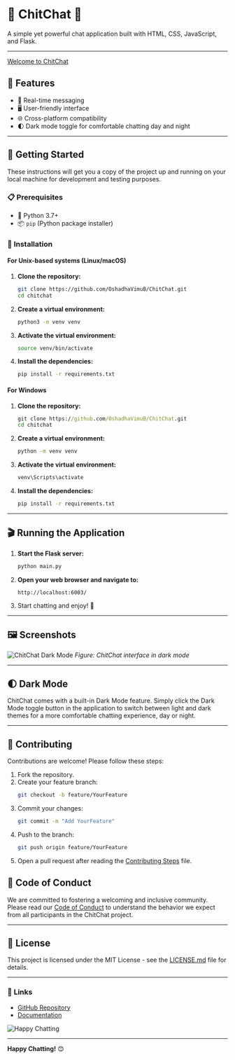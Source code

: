 # 🌟 **ChitChat** 💬

A simple yet powerful chat application built with HTML, CSS, JavaScript, and Flask.

---

[Welcome to ChitChat](./images/chitchat.png)


## 🌟 **Features**
- 💬 Real-time messaging
- 🖥️ User-friendly interface
- 🌐 Cross-platform compatibility
- 🌓 Dark mode toggle for comfortable chatting day and night

---

## 🚀 **Getting Started**

These instructions will get you a copy of the project up and running on your local machine for development and testing purposes.

### 📋 **Prerequisites**
- 🐍 Python 3.7+
- 📦 `pip` (Python package installer)

### 🔧 **Installation**

#### For Unix-based systems (Linux/macOS)
1. **Clone the repository:**
   ```bash
   git clone https://github.com/OshadhaVimuB/ChitChat.git
   cd chitchat
   ```
2. **Create a virtual environment:**
   ```bash
   python3 -m venv venv
   ```
3. **Activate the virtual environment:**
   ```bash
   source venv/bin/activate
   ```
4. **Install the dependencies:**
   ```bash
   pip install -r requirements.txt
   ```

#### For Windows
1. **Clone the repository:**
   ```cmd
   git clone https://github.com/OshadhaVimuB/ChitChat.git
   cd chitchat
   ```
2. **Create a virtual environment:**
   ```cmd
   python -m venv venv
   ```
3. **Activate the virtual environment:**
   ```cmd
   venv\Scripts\activate
   ```
4. **Install the dependencies:**
   ```cmd
   pip install -r requirements.txt
   ```

---

## 🎬 **Running the Application**
1. **Start the Flask server:**
   ```bash
   python main.py
   ```
2. **Open your web browser and navigate to:**
   ```
   http://localhost:6003/
   ```
3. Start chatting and enjoy! 🎉

---

## 🖼️ **Screenshots**
![ChitChat Dark Mode]((./images/darkmode.png))
*Figure: ChitChat interface in dark mode*

---

## 🌓 **Dark Mode**
ChitChat comes with a built-in Dark Mode feature. Simply click the Dark Mode toggle button in the application to switch between light and dark themes for a more comfortable chatting experience, day or night.

---

## 🤝 **Contributing**
Contributions are welcome! Please follow these steps:
1. Fork the repository.
2. Create your feature branch:
   ```bash
   git checkout -b feature/YourFeature
   ```
3. Commit your changes:
   ```bash
   git commit -m "Add YourFeature"
   ```
4. Push to the branch:
   ```bash
   git push origin feature/YourFeature
   ```
5. Open a pull request after reading the [Contributing Steps](./CONTRIBUTING.md) file.

## 📃 **Code of Conduct**
We are committed to fostering a welcoming and inclusive community. Please read our [Code of Conduct](./CODE_OF_CONDUCT.md) to understand the behavior we expect from all participants in the ChitChat project.

---

## 📜 **License**
This project is licensed under the MIT License - see the [LICENSE.md](LICENSE.md) file for details.

---

### 🔗 **Links**
- [GitHub Repository](https://github.com/OshadhaVimuB/ChitChat)
- [Documentation](https://github.com/OshadhaVimuB/ChitChat)

![Happy Chatting](path/to/chat_illustration.png)

---

**Happy Chatting!** 😊
